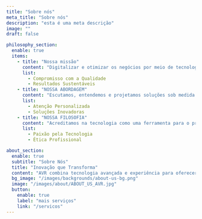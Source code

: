 ```yaml
---
title: "Sobre nós"
meta_title: "Sobre nós"
description: "esta é uma meta descrição"
image: ""
draft: false

philosophy_section:
  enable: true
  items:
    - title: "Nossa missão"
      content: "Digitalizar e otimizar os negócios por meio de tecnologias avançadas, melhorando a eficiência operacional e impulsionando o crescimento sustentável para nossos clientes."
      list:
        - Compromisso com a Qualidade
        - Resultados Sustentáveis
    - title: "NOSSA ABORDAGEM"
      content: "Escutamos, entendemos e projetamos soluções sob medida que integram inovação e praticidade, garantindo uma transformação digital eficaz para cada negócio."
      list:
        - Atenção Personalizada
        - Soluções Inovadoras
    - title: "NOSSA FILOSOFIA"
      content: "Acreditamos na tecnologia como uma ferramenta para o progresso. Com paixão, ética e dedicação, buscamos criar um impacto positivo em cada projeto."
      list:
        - Paixão pela Tecnologia
        - Ética Profissional

about_section:
  enable: true
  subtitle: "Sobre Nós"
  title: "Inovação que Transforma"
  content: "AVR combina tecnologia avançada e experiência para oferecer soluções sob medida em automação, software, IoT e controle industrial. Estamos comprometidos em ser parceiros estratégicos na digitalização e modernização do seu negócio."
  bg_image: "/images/backgrounds/about-us-bg.png"
  image: "/images/about/ABOUT_US_AVR.jpg"
  button:
    enable: true
    label: "mais serviços"
    link: "/servicos"
---
```

